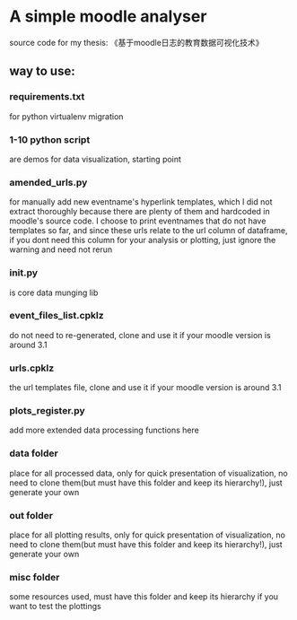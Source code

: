 
# A simple moodle analyser
source code for my thesis:
《基于moodle日志的教育数据可视化技术》

## way to use:

### requirements.txt 

for python virtualenv migration

### 1-10 python script 

are demos for data visualization, starting point

### amended_urls.py 

for manually add new eventname's hyperlink templates, which I did not extract thoroughly because there are plenty of them and hardcoded in moodle's source code. I choose to print eventnames that do not have templates so far, and since these urls relate to the url column of dataframe, if you dont need this column for your analysis or plotting, just ignore the warning and need not rerun

### init.py 

is core data munging lib

### event_files_list.cpklz

do not need to re-generated, clone and use it if your moodle version is around 3.1

### urls.cpklz

the url templates file, clone and use it if your moodle version is around 3.1

### plots_register.py

add more extended data processing functions here

### data folder

place for all processed data, only for quick presentation of visualization, no need to clone them(but must have this folder and keep its hierarchy!), just generate your own

### out folder

place for all plotting results, only for quick presentation of visualization, no need to clone them(but must have this folder and keep its hierarchy!), just generate your own

### misc folder

some resources used, must have this folder and keep its hierarchy if you want to test the plottings
